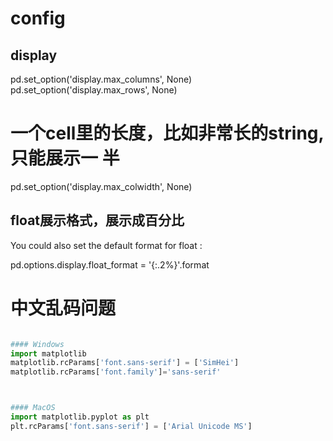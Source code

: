 
# config

## display 
pd.set_option('display.max_columns', None)
pd.set_option('display.max_rows', None)

# 一个cell里的长度，比如非常长的string, 只能展示一  半
pd.set_option('display.max_colwidth', None)


## float展示格式，展示成百分比


You could also set the default format for float :

pd.options.display.float_format = '{:.2%}'.format



# 中文乱码问题
``` py

#### Windows
import matplotlib
matplotlib.rcParams['font.sans-serif'] = ['SimHei']
matplotlib.rcParams['font.family']='sans-serif'



#### MacOS
import matplotlib.pyplot as plt
plt.rcParams['font.sans-serif'] = ['Arial Unicode MS']

```
